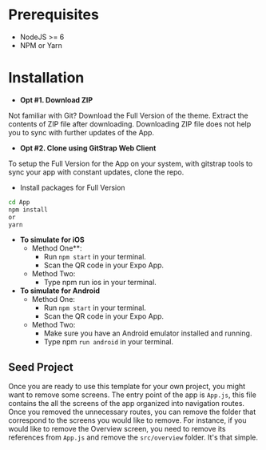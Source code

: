 # Prerequisites
* NodeJS >= 6
* NPM or Yarn

# Installation

* **Opt #1. Download ZIP**

Not familiar with Git? Download the Full Version of the theme.
Extract the contents of ZIP file after downloading.
Downloading ZIP file does not help you to sync with further updates of the App.

* **Opt #2. Clone using GitStrap Web Client**

To setup the Full Version for the App on your system, with gitstrap tools to sync your app with constant updates, clone the repo.

* Install packages for Full Version

```bash
cd App
npm install
or
yarn
```

* **To simulate for iOS**
    * Method One**:
        * Run `npm start` in your terminal.
        * Scan the QR code in your Expo App.
    * Method Two:
        * Type npm run ios in your terminal.
* **To simulate for Android**
    * Method One:
        * Run `npm start` in your terminal.
        * Scan the QR code in your Expo App.
    * Method Two:
        * Make sure you have an Android emulator installed and running.
        * Type npm `run android` in your terminal.
        
## Seed Project

Once you are ready to use this template for your own project, you might want to remove some screens.
The entry point of the app is `App.js`, this file contains the all the screens of the app organized into navigation routes.
Once you removed the unnecessary routes, you can remove the folder that correspond to the screens you would like to remove.
For instance, if you would like to remove the Overview screen, you need to remove its references from `App.js` and remove the `src/overview` folder.
It's that simple.